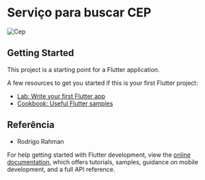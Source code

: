 # Serviço para buscar CEP

![Cep](https://user-images.githubusercontent.com/3016393/197093416-33132e53-9ee2-44fb-b621-56b31ff578a0.gif)


## Getting Started

This project is a starting point for a Flutter application.

A few resources to get you started if this is your first Flutter project:

- [Lab: Write your first Flutter app](https://docs.flutter.dev/get-started/codelab)
- [Cookbook: Useful Flutter samples](https://docs.flutter.dev/cookbook)

## Referência

  - Rodrigo Rahman

For help getting started with Flutter development, view the
[online documentation](https://docs.flutter.dev/), which offers tutorials,
samples, guidance on mobile development, and a full API reference.
